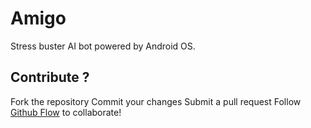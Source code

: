 # Amigo
Stress buster AI bot powered by Android OS.

## Contribute ?
 Fork the repository
 Commit your changes
 Submit a pull request
Follow [Github Flow](https://help.github.com/en/github/collaborating-with-issues-and-pull-requests/github-flow) to collaborate!
